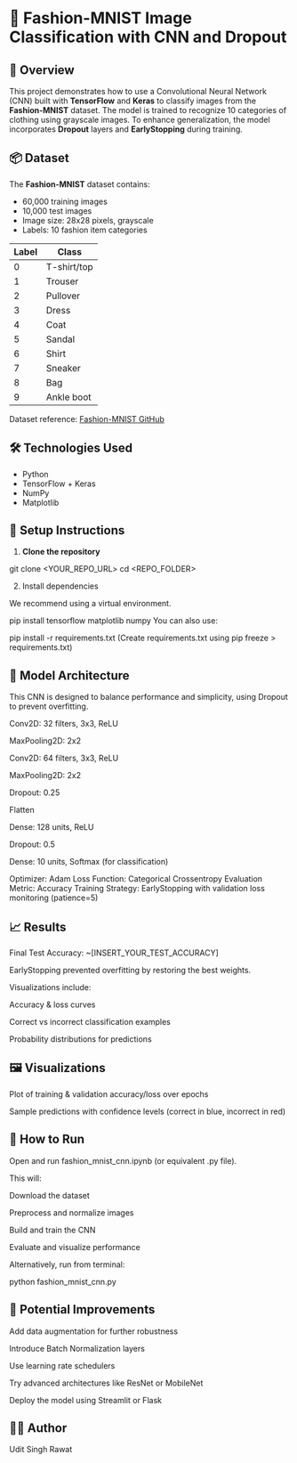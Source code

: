 # 🧥 Fashion-MNIST Image Classification with CNN and Dropout

## 🧾 Overview

This project demonstrates how to use a Convolutional Neural Network (CNN) built with **TensorFlow** and **Keras** to classify images from the **Fashion-MNIST** dataset. The model is trained to recognize 10 categories of clothing using grayscale images. To enhance generalization, the model incorporates **Dropout** layers and **EarlyStopping** during training.

## 📦 Dataset

The **Fashion-MNIST** dataset contains:

- 60,000 training images
- 10,000 test images  
- Image size: 28x28 pixels, grayscale  
- Labels: 10 fashion item categories

| Label | Class        |
|-------|--------------|
| 0     | T-shirt/top  |
| 1     | Trouser      |
| 2     | Pullover     |
| 3     | Dress        |
| 4     | Coat         |
| 5     | Sandal       |
| 6     | Shirt        |
| 7     | Sneaker      |
| 8     | Bag          |
| 9     | Ankle boot   |

Dataset reference: [Fashion-MNIST GitHub](https://github.com/zalandoresearch/fashion-mnist)

## 🛠 Technologies Used

- Python
- TensorFlow + Keras
- NumPy
- Matplotlib

## 🚀 Setup Instructions

1. **Clone the repository**

git clone <YOUR_REPO_URL>
cd <REPO_FOLDER>


2. Install dependencies

We recommend using a virtual environment.


pip install tensorflow matplotlib numpy
You can also use:


pip install -r requirements.txt
(Create requirements.txt using pip freeze > requirements.txt)

## 🧠 Model Architecture
This CNN is designed to balance performance and simplicity, using Dropout to prevent overfitting.

Conv2D: 32 filters, 3x3, ReLU

MaxPooling2D: 2x2

Conv2D: 64 filters, 3x3, ReLU

MaxPooling2D: 2x2

Dropout: 0.25

Flatten

Dense: 128 units, ReLU

Dropout: 0.5

Dense: 10 units, Softmax (for classification)

Optimizer: Adam
Loss Function: Categorical Crossentropy
Evaluation Metric: Accuracy
Training Strategy: EarlyStopping with validation loss monitoring (patience=5)

## 📈 Results
Final Test Accuracy: ~[INSERT_YOUR_TEST_ACCURACY]

EarlyStopping prevented overfitting by restoring the best weights.

Visualizations include:

Accuracy & loss curves

Correct vs incorrect classification examples

Probability distributions for predictions

## 🖼 Visualizations
Plot of training & validation accuracy/loss over epochs

Sample predictions with confidence levels (correct in blue, incorrect in red)

## 🧪 How to Run
Open and run fashion_mnist_cnn.ipynb (or equivalent .py file).

This will:

Download the dataset

Preprocess and normalize images

Build and train the CNN

Evaluate and visualize performance

Alternatively, run from terminal:

python fashion_mnist_cnn.py
## 🔧 Potential Improvements
Add data augmentation for further robustness

Introduce Batch Normalization layers

Use learning rate schedulers

Try advanced architectures like ResNet or MobileNet

Deploy the model using Streamlit or Flask

## 👨‍💻 Author

Udit Singh Rawat

